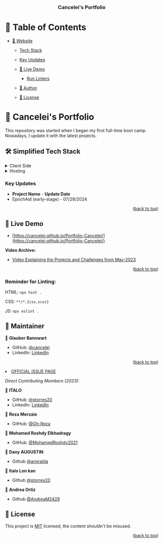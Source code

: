 <a name="readme-top"></a>
<div align="center">
  <h3><b>Cancelei's Portfolio</b></h3>
</div>

# 📗 Table of Contents

- [📖 Website](#live-demo)
  - [Tech Stack ](#built-with)
  - [Key Updates ](#key-updates)
  - [🚀 Live Demo ](#live-demo)
    - [Run Linters ](#linting)

  - [👥 Author ](#author)

  - [📝 License ](#license)

# 📖 Cancelei's Portfolio<a name="about-project"></a>

This repository was started when I began my first full-time boot camp. Nowadays, I update it with the latest projects.

## 🛠 Simplified Tech Stack<a name="built-with"></a>

<details>
  <summary>Client Side</summary>
  <ul>
    <li><a href="https://html.com/">HTML</a></li>
    <li><a href="https://www.w3.org/">CSS</a></li>
  </ul>
</details>

<details>
  <summary>Hosting</summary>
  <ul>
    <li>Github Pages</li>
  </ul>
</details>

### Key Updates <a name="key-updates"></a>

- **Project Name** - **Update Date**
- EpochAid (early-stage) - 07/28/2024

<p align="right">(<a href="#readme-top">back to top</a>)</p>

## 🚀 Live Demo <a name="live-demo"></a>

- [https://cancelei.github.io/Portfolio-Cancelei/](https://cancelei.github.io/Portfolio-Cancelei/)

**Video Archive:**
- [Video Explaining the Projects and Challenges from May-2023](https://www.loom.com/share/df54b44e458441b681308ef3619ba489)

<p align="right">(<a href="#readme-top">back to top</a>)</p>

### Reminder for Linting:<a name="linting"></a>

HTML:
``npx hint . ``

CSS:
``**/*.{css,scss}``

JS:
``npx eslint .``

## 👥 Maintainer <a name="author"></a>

👤 **Glauber Bannwart**

- GitHub: [@cancelei](https://github.com/cancelei)
- LinkedIn: [LinkedIn](https://linkedin.com/in/gbannwart)

<p align="right">(<a href="#readme-top">back to top</a>)</p>

<li><a href="https://github.com/cancelei/Portfolio-Cancelei/issues">OFFICIAL ISSUE PAGE</a></li>

*Direct Contributing Members (2023):*

👤 **ITALO**
- GitHub: [@storres20](https://github.com/storres20)
- LinkedIn: [LinkedIn](https://www.linkedin.com/in/italo-lon-kan/)

👤 **Reza Merzaie**
- GitHub: [@Gh-Reza](https://github.com/Gh-Rezae)

👤 **Mohamed Roshdy Elkhadragy**
- GitHub: [@MohamedRoshdy2021](https://github.com/MohamedRoshdy2021)

👤 **Dany AUGUSTIN**
- Github [@amiralda](https://github.com/amiralda)

👤 **Italo Lon kan**
- Github [@storres20](https://github.com/storres20)

👤 **Andrea Ortiz**
- Github [@AndreaM2429](https://github.com/AndreaM2429)

## 📝 License <a name="license"></a>

This project is [MIT](./MIT.md) licensed, the content shouldn't be misused.

<p align="right">(<a href="#readme-top">back to top</a>)</p>
